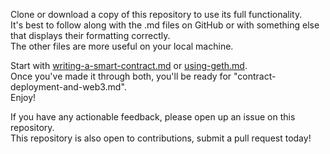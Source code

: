 Clone or download a copy of this repository to use its full functionality.  
It's best to follow along with the .md files on GitHub or with something else that displays their formatting correctly.  
The other files are more useful on your local machine.  

Start with [writing-a-smart-contract.md](writing-a-smart-contract.md) or [using-geth.md](using-geth.md).  
Once you've made it through both, you'll be ready for "contract-deployment-and-web3.md".  
Enjoy!  

If you have any actionable feedback, please open up an issue on this repository.  
This repository is also open to contributions, submit a pull request today!  
